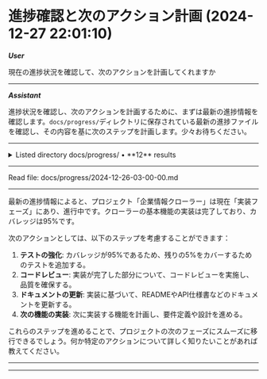 <!-- Generated by SpecStory -->

# 進捗確認と次のアクション計画 (2024-12-27 22:01:10)

_**User**_

現在の進捗状況を確認して、次のアクションを計画してくれますか

---

_**Assistant**_

進捗状況を確認し、次のアクションを計画するために、まずは最新の進捗情報を確認します。`docs/progress/`ディレクトリに保存されている最新の進捗ファイルを確認し、その内容を基に次のステップを計画します。少々お待ちください。

---

<details>
            <summary>Listed directory docs/progress/ • **12** results</summary>
        
| Name |
|-------|
| 📄 `2024-12-26-03-00-00.md` |
| 📄 `2024-12-26-02-54-00.md` |
| 📄 `2024-01-09-11-00-00.md` |
| 📄 `2024-12-24-12-34-56.md` |
| 📄 `2024-01-09-10-30-00.md` |
| 📄 `2024-01-09-10-00-00.md` |
| 📄 `2024-12-25-23-30-00.md` |
| 📄 `2024-12-25-23-00-00.md` |
| 📄 `2024-12-25-15-35-00.md` |
| 📄 `2024-12-25-22-57-57.md` |
| 📄 `2024-12-25-22-54-48.md` |
| 📄 `2024-03-21-14-45-00.md` |

</details>

---

Read file: docs/progress/2024-12-26-03-00-00.md

---

最新の進捗情報によると、プロジェクト「企業情報クローラー」は現在「実装フェーズ」にあり、進行中です。クローラーの基本機能の実装は完了しており、カバレッジは95%です。

次のアクションとしては、以下のステップを考慮することができます：

1. **テストの強化**: カバレッジが95%であるため、残りの5%をカバーするためのテストを追加する。
2. **コードレビュー**: 実装が完了した部分について、コードレビューを実施し、品質を確保する。
3. **ドキュメントの更新**: 実装に基づいて、READMEやAPI仕様書などのドキュメントを更新する。
4. **次の機能の実装**: 次に実装する機能を計画し、要件定義や設計を進める。

これらのステップを進めることで、プロジェクトの次のフェーズにスムーズに移行できるでしょう。何か特定のアクションについて詳しく知りたいことがあれば教えてください。

---



---

